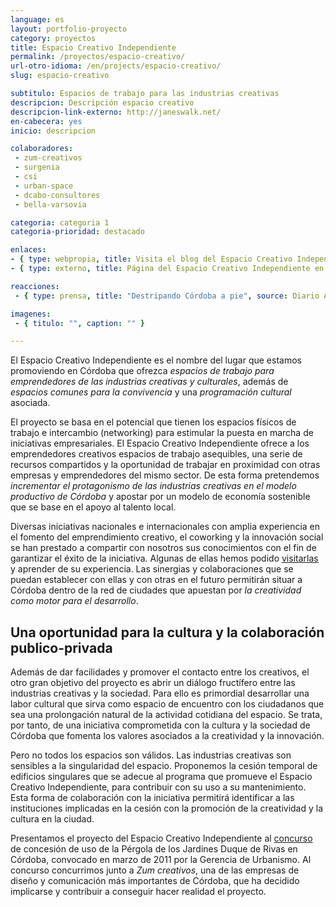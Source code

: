 ```yaml
---
language: es
layout: portfolio-proyecto
category: proyectos
title: Espacio Creativo Independiente
permalink: /proyectos/espacio-creativo/
url-otro-idioma: /en/projects/espacio-creativo/
slug: espacio-creativo

subtitulo: Espacios de trabajo para las industrias creativas
descripcion: Descripción espacio creativo
descripcion-link-externo: http://janeswalk.net/
en-cabecera: yes
inicio: descripcion

colaboradores:
 - zum-creativos
 - surgenia
 - csi
 - urban-space
 - dcabo-consultores
 - bella-varsovia

categoria: categoria 1
categoria-prioridad: destacado

enlaces:
- { type: webpropia, title: Visita el blog del Espacio Creativo Independiente, url: http://wwww.espaciocreativo.colaborativa.eu }
- { type: externo, title: Página del Espacio Creativo Independiente en Facebook, url: http://www.facebook.com/espaciocreativo }

reacciones:
 - { type: prensa, title: "Destripando Córdoba a pie", source: Diario ABC Córdoba, date: May 2012, url: http://www.abc.es/20120503/cordoba/abcp-destripando-cordoba-20120503.html, quote: "“Su obra cuestionó el modelo de urbanismo dominante en la segunda mitad del siglo XX basado en el uso del automóvil y la ciudad segregada”" }

imagenes:
 - { titulo: "", caption: "" }

---
```


El Espacio Creativo Independiente es el nombre del lugar que estamos promoviendo en Córdoba que ofrezca *espacios de trabajo para emprendedores de las industrias creativas y culturales*, además de *espacios comunes para la convivencia* y una *programación cultural* asociada.

El proyecto se basa en el potencial que tienen los espacios físicos de trabajo e intercambio (networking) para estimular la puesta en marcha de iniciativas empresariales. El Espacio Creativo Independiente ofrece a los emprendedores creativos espacios de trabajo asequibles, una serie de recursos compartidos y la oportunidad de trabajar en proximidad con otras empresas y emprendedores del mismo sector. De esta forma pretendemos *incrementar el protagonismo de las industrias creativas en el modelo productivo de Córdoba* y apostar por un modelo de economía sostenible que se base en el apoyo al talento local.

Diversas iniciativas nacionales e internacionales con amplia experiencia en el fomento del emprendimiento creativo, el coworking y la innovación social se han prestado a compartir con nosotros sus conocimientos con el fin de garantizar el éxito de la iniciativa. Algunas de ellas hemos podido [visitarlas](http://www.colaborativa.eu/blog/colaborativaentoronto.html) y aprender de su experiencia. Las sinergias y colaboraciones que se puedan establecer con ellas y con otras en el futuro permitirán situar a Córdoba dentro de la red de ciudades que apuestan por *la creatividad como motor para el desarrollo*.

## Una oportunidad para la cultura y la colaboración publico-privada

Además de dar facilidades y promover el contacto entre los creativos, el otro gran objetivo del proyecto es abrir un diálogo fructífero entre las industrias creativas y la sociedad. Para ello es primordial desarrollar una labor cultural que sirva como espacio de encuentro con los ciudadanos que sea una prolongación natural de la actividad cotidiana del espacio. Se trata, por tanto, de una iniciativa comprometida con la cultura y la sociedad de Córdoba que fomenta los valores asociados a la creatividad y la innovación.

Pero no todos los espacios son válidos. Las industrias creativas son sensibles a la singularidad del espacio. Proponemos la cesión temporal de edificios singulares que se adecue al programa que promueve el Espacio Creativo Independiente, para contribuir con su uso a su mantenimiento. Esta forma de colaboración con la iniciativa permitirá identificar a las instituciones implicadas en la cesión con la promoción de la creatividad y la cultura en la ciudad.

Presentamos el proyecto del Espacio Creativo Independiente al [concurso](http://www.gmu.ayuncordoba.es/otros-tipos-de-contratos.html) de concesión de uso de la Pérgola de los Jardines Duque de Rivas en Córdoba, convocado en marzo de 2011 por la Gerencia de Urbanismo. Al concurso concurrimos junto a *Zum creativos*, una de las empresas de diseño y comunicación más importantes de Córdoba, que ha decidido implicarse y contribuir a conseguir hacer realidad el proyecto.